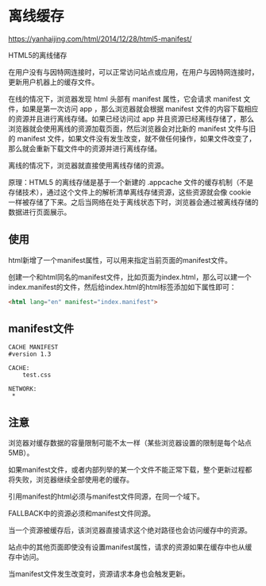 # 离线缓存

<https://yanhaijing.com/html/2014/12/28/html5-manifest/>

HTML5的离线储存

在用户没有与因特网连接时，可以正常访问站点或应用，在用户与因特网连接时，更新用户机器上的缓存文件。

在线的情况下，浏览器发现 html 头部有 manifest 属性，它会请求 manifest 文件，如果是第一次访问 app ，那么浏览器就会根据 manifest 文件的内容下载相应的资源并且进行离线存储。如果已经访问过 app 并且资源已经离线存储了，那么浏览器就会使用离线的资源加载页面，然后浏览器会对比新的 manifest 文件与旧的 manifest 文件，如果文件没有发生改变，就不做任何操作，如果文件改变了，那么就会重新下载文件中的资源并进行离线存储。

离线的情况下，浏览器就直接使用离线存储的资源。

原理：HTML5 的离线存储是基于一个新建的 .appcache 文件的缓存机制（不是存储技术），通过这个文件上的解析清单离线存储资源，这些资源就会像 cookie 一样被存储了下来。之后当网络在处于离线状态下时，浏览器会通过被离线存储的数据进行页面展示。

## 使用

html新增了一个manifest属性，可以用来指定当前页面的manifest文件。

创建一个和html同名的manifest文件，比如页面为index.html，那么可以建一个index.manifest的文件，然后给index.html的html标签添加如下属性即可：

```html
<html lang="en" manifest="index.manifest">
```

## manifest文件

```
CACHE MANIFEST
#version 1.3

CACHE:
    test.css

NETWORK:
 *

```

## 注意

浏览器对缓存数据的容量限制可能不太一样（某些浏览器设置的限制是每个站点 5MB）。

如果manifest文件，或者内部列举的某一个文件不能正常下载，整个更新过程都将失败，浏览器继续全部使用老的缓存。

引用manifest的html必须与manifest文件同源，在同一个域下。

FALLBACK中的资源必须和manifest文件同源。

当一个资源被缓存后，该浏览器直接请求这个绝对路径也会访问缓存中的资源。

站点中的其他页面即使没有设置manifest属性，请求的资源如果在缓存中也从缓存中访问。

当manifest文件发生改变时，资源请求本身也会触发更新。
